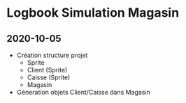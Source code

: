 # Logbook Simulation Magasin
## 2020-10-05
* Création structure projet
  * Sprite
  * Client (Sprite)
  * Caisse (Sprite)
  * Magasin
* Géneration objets Client/Caisse dans Magasin
